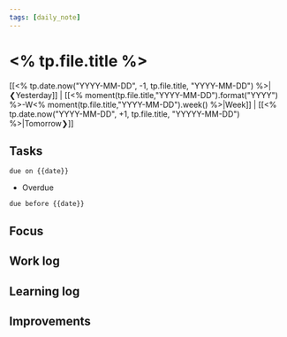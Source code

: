 ```yaml
---
tags: [daily_note]
---
```

# <% tp.file.title %>
[[<% tp.date.now("YYYY-MM-DD", -1, tp.file.title, "YYYY-MM-DD") %>|❮Yesterday]] | [[<% moment(tp.file.title,"YYYY-MM-DD").format("YYYY") %>-W<% moment(tp.file.title,"YYYY-MM-DD").week() %>|Week]] | [[<% tp.date.now("YYYY-MM-DD", +1, tp.file.title, "YYYYY-MM-DD") %>|Tomorrow❯]]

## Tasks
```tasks
due on {{date}}
```
- Overdue
```tasks
due before {{date}}
```

## Focus


## Work log


## Learning log


## Improvements

